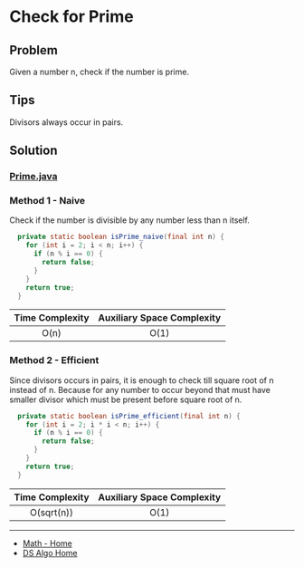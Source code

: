 # Check for Prime

## Problem

Given a number n, check if the number is prime.

## Tips

Divisors always occur in pairs.

## Solution

### [Prime.java](../../src/main/java/com/math/Prime.java)

### Method 1 - Naive

Check if the number is divisible by any number less than n itself.

```java
  private static boolean isPrime_naive(final int n) {
    for (int i = 2; i < n; i++) {
      if (n % i == 0) {
        return false;
      }
    }
    return true;
  }
```

| Time Complexity | Auxiliary Space Complexity |
|:---------------:|:--------------------------:|
|      O(n)       |            O(1)            |

### Method 2 - Efficient

Since divisors occurs in pairs, it is enough to check till square root of n instead of n.
Because for any number to occur beyond that must have smaller divisor which must be present
before square root of n.

```java
  private static boolean isPrime_efficient(final int n) {
    for (int i = 2; i * i < n; i++) {
      if (n % i == 0) {
        return false;
      }
    }
    return true;
  }
```

| Time Complexity | Auxiliary Space Complexity |
|:---------------:|:--------------------------:|
|   O(sqrt(n))    |            O(1)            |

___

* [Math - Home](math.md)
* [DS Algo Home](../../README.md)